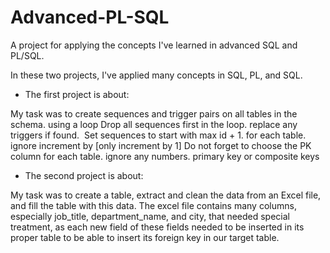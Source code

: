 # Advanced-PL-SQL

A project for applying the concepts I've learned in advanced SQL and PL/SQL.

In these two projects, I've applied many concepts in SQL, PL, and SQL.

- The first project is about: 

My task was to create sequences and trigger pairs on all tables in the schema.
using a loop
Drop all sequences first in the loop.
replace any triggers if found. 
Set sequences to start with max id + 1.
for each table.
ignore increment by [only increment by 1]
Do not forget to choose the PK column for each table.
ignore any numbers. primary key or composite keys

- The second project is about: 

My task was to create a table, extract and clean the data from an Excel file, and fill the table with this data. The excel file contains many columns, especially job_title, department_name, and city, that needed special treatment, as each new field of these fields needed to be inserted in its proper table to be able to insert its foreign key in our target table.
